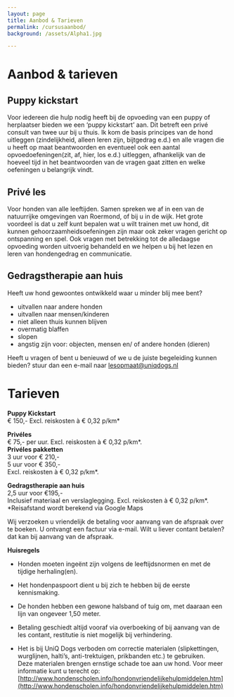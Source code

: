 ```yaml
---
layout: page
title: Aanbod & Tarieven
permalink: /cursusaanbod/
background: /assets/Alpha1.jpg

---
```

# Aanbod & tarieven


## Puppy kickstart
Voor iedereen die hulp nodig heeft bij de opvoeding van een puppy of herplaatser bieden we een ‘puppy kickstart’ aan.
Dit betreft een privé consult van twee uur bij u thuis. Ik kom de basis principes van de hond uitleggen (zindelijkheid, alleen leren zijn, bijtgedrag e.d.) en alle vragen die u heeft op maat beantwoorden en eventueel ook een aantal opvoedoefeningen(zit, af, hier, los e.d.) uitleggen, afhankelijk van de hoeveel tijd in het beantwoorden van de vragen gaat zitten en welke oefeningen u belangrijk vindt.


## Privé les
Voor honden van alle leeftijden. Samen spreken we af in een van de natuurrijke omgevingen van Roermond, of bij u in de wijk.
Het grote voordeel is dat u zelf kunt bepalen wat u wilt trainen met uw hond, dit kunnen gehoorzaamheidsoefeningen zijn maar ook zeker vragen gericht op ontspanning en spel. Ook vragen met betrekking tot de alledaagse opvoeding worden uitvoerig behandeld en we helpen u bij het lezen en leren van hondengedrag en communicatie.


## Gedragstherapie aan huis

Heeft uw hond gewoontes ontwikkeld waar u minder blij mee bent? 
- uitvallen naar andere honden
- uitvallen naar mensen/kinderen
- niet alleen thuis kunnen blijven
- overmatig blaffen
- slopen
- angstig zijn voor: objecten, mensen en/ of andere honden (dieren)

Heeft u vragen of bent u benieuwd of we u de juiste begeleiding kunnen bieden? stuur dan een e-mail naar <a href="mailto:lesopmaat@uniqdogs.nl">lesopmaat@uniqdogs.nl</a>



# Tarieven

**Puppy Kickstart**  
€ 150,- Excl. reiskosten à € 0,32 p/km*

**Privéles**  
€ 75,- per uur. Excl. reiskosten à € 0,32 p/km*.  
**Privéles pakketten**  
3 uur voor € 210,-  
5 uur voor € 350,-  
Excl. reiskosten à € 0,32 p/km*.

**Gedragstherapie aan huis**  
2,5 uur voor €195,-  
Inclusief materiaal en verslaglegging. 
Excl. reiskosten à € 0,32 p/km*.  
*Reisafstand wordt berekend via Google Maps
  
Wij verzoeken u vriendelijk de betaling voor aanvang van de afspraak over te boeken. U ontvangt een factuur via e-mail.
Wilt u liever contant betalen? dat kan bij aanvang van de afspraak.

  
   
   
**Huisregels**

- Honden moeten ingeënt zijn volgens de leeftijdsnormen en met de tijdige herhaling(en).

- Het hondenpaspoort dient u bij zich te hebben bij de eerste kennismaking.

- De honden hebben een gewone halsband of tuig om, met daaraan een lijn van ongeveer 1,50 meter.

- Betaling geschiedt altijd vooraf via overboeking of bij aanvang van de les contant, restitutie is niet mogelijk bij verhindering.

- Het is bij UniQ Dogs verboden om correctie materialen (slipkettingen, wurglijnen, halti’s, anti-trektuigen, prikbanden etc.) te gebruiken.  
Deze materialen brengen ernstige schade toe aan uw hond. Voor meer informatie kunt u terecht op: [http://www.hondenscholen.info/hondonvriendelijkehulpmiddelen.htm](http://www.hondenscholen.info/hondonvriendelijkehulpmiddelen.htm)
